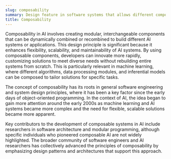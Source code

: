 ```yaml
---
slug: composability
summary: Design feature in software systems that allows different components to be selected and assembled in various combinations to satisfy specific user requirements.
title: Composability
---
```


Composability in AI involves creating modular, interchangeable components that can be dynamically combined or recombined to build different AI systems or applications. This design principle is significant because it enhances flexibility, scalability, and maintainability of AI systems. By using composable components, developers can innovate more rapidly, customizing solutions to meet diverse needs without rebuilding entire systems from scratch. This is particularly relevant in machine learning, where different algorithms, data processing modules, and inferential models can be composed to tailor solutions for specific tasks.

The concept of composability has its roots in general software engineering and system design principles, where it has been a key factor since the early days of object-oriented programming. In the context of AI, the idea began to gain more attention around the early 2000s as machine learning and AI systems became more complex and the need for flexible, scalable solutions became more apparent.

Key contributors to the development of composable systems in AI include researchers in software architecture and modular programming, although specific individuals who pioneered composable AI are not widely highlighted. The broader community of software engineers and AI researchers has collectively advanced the principles of composability by emphasizing design patterns and architectures that support this approach.
